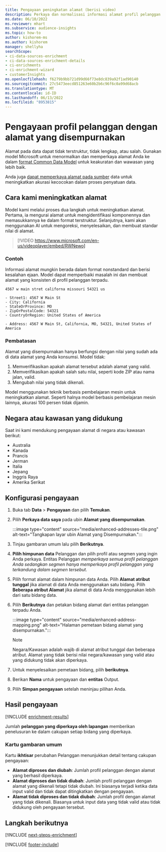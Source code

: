 ```yaml
---
title: Pengayaan peningkatan alamat (berisi video)
description: Perkaya dan normalisasi informasi alamat profil pelanggan dengan model Microsoft.
ms.date: 06/10/2022
ms.reviewer: mhart
ms.subservice: audience-insights
ms.topic: how-to
author: kishorem-ms
ms.author: kishorem
manager: shellyha
searchScope:
- ci-data-sources-enrichment
- ci-data-sources-enrichment-details
- ci-enrichments
- ci-enrichment-wizard
- customerInsights
ms.openlocfilehash: f6279b9bb721d99d66f73e8dc839a92f1ad90140
ms.sourcegitcommit: 27c5473eecd851263e60b2b6c96f6c0a99d68acb
ms.translationtype: MT
ms.contentlocale: id-ID
ms.lasthandoff: 06/13/2022
ms.locfileid: "8953815"
---
```

# <a name="enrichment-of-customer-profiles-with-enhanced-addresses"></a>Pengayaan profil pelanggan dengan alamat yang disempurnakan

Alamat pada data dapat tidak terstruktur, tidak lengkap, atau salah. Gunakan model Microsoft untuk menormalkan dan memperkaya alamat Anda ke dalam [format Common Data Model](/common-data-model/schema/core/applicationcommon/address) untuk keakuratan dan wawasan yang lebih baik.

Anda juga [dapat memperkaya alamat pada sumber](data-sources-enrichment.md) data untuk meningkatkan akurasi kecocokan dalam proses penyatuan data. 

## <a name="how-we-enhance-addresses"></a>Cara kami meningkatkan alamat

Model kami melalui proses dua langkah untuk meningkatkan alamat. Pertama, ia mengurai alamat untuk mengidentifikasi komponennya dan memasukkannya ke dalam format terstruktur. Selanjutnya, kami akan menggunakan AI untuk mengoreksi, menyelesaikan, dan membuat standar nilai di alamat.

> [!VIDEO https://www.microsoft.com/en-us/videoplayer/embed/RWNewo]

### <a name="example"></a>Contoh

Informasi alamat mungkin berada dalam format nonstandard dan berisi kesalahan ejaan. Model dapat memperbaiki masalah ini dan membuat alamat yang konsisten di profil pelanggan terpadu.

```Input
4567 w main stret californa missouri 54321 us
```

```Output
- Street1: 4567 W Main St
- City: California
- StateOrProvince: MO
- ZipOrPostalCode: 54321
- CountryOrRegion: United States of America

- Address: 4567 W Main St, California, MO, 54321, United States of America
```

### <a name="limitations"></a>Pembatasan

Alamat yang disempurnakan hanya berfungsi dengan nilai yang sudah ada di data alamat yang Anda konsumsi. Model tidak:

1. Memverifikasikan apakah alamat tersebut adalah alamat yang valid.
2. Memverifikasikan apakah salah satu nilai, seperti kode ZIP atau nama jalan, valid.
3. Mengubah nilai yang tidak dikenali.

Model menggunakan teknik berbasis pembelajaran mesin untuk meningkatkan alamat. Seperti halnya model berbasis pembelajaran mesin lainnya, akurasi 100 persen tidak dijamin.

## <a name="supported-countries-or-regions"></a>Negara atau kawasan yang didukung

Saat ini kami mendukung pengayaan alamat di negara atau kawasan berikut:

- Australia
- Kanada
- Prancis
- Jerman
- Italia
- Jepang
- Inggris Raya
- Amerika Serikat

## <a name="configure-the-enrichment"></a>Konfigurasi pengayaan

1. Buka tab **Data** > **Pengayaan** dan pilih **Temukan**.

1. Pilih **Perkaya data saya** pada ubin **Alamat yang disempurnakan**.

   :::image type="content" source="media/enhanced-addresses-tile.png" alt-text="Tangkapan layar ubin Alamat yang Disempurnakan.":::

1. Tinjau gambaran umum lalu pilih **Berikutnya**.

1. **Pilih himpunan data** Pelanggan dan pilih profil atau segmen yang ingin Anda perkaya. Entitas Pelanggan *memperkaya semua profil pelanggan Anda sedangkan segmen hanya memperkaya profil pelanggan yang terkandung dalam segmen tersebut*.

1. Pilih format alamat dalam himpunan data Anda. Pilih **Alamat atribut tunggal** jika alamat di data Anda menggunakan satu bidang. Pilih **Beberapa atribut Alamat** jika alamat di data Anda menggunakan lebih dari satu bidang data.

1. Pilih **Berikutnya** dan petakan bidang alamat dari entitas pelanggan terpadu Anda.

    :::image type="content" source="media/enhanced-address-mapping.png" alt-text="Halaman pemetaan bidang alamat yang disempurnakan.":::

   > [!NOTE]
   > Negara/Kawasan adalah wajib di alamat atribut tunggal dan beberapa atribut. Alamat yang tidak berisi nilai negara/kawasan yang valid atau yang didukung tidak akan diperkaya.

1. Untuk menyelesaikan pemetaan bidang, pilih **berikutnya**.

1. Berikan **Nama** untuk pengayaan dan **entitas** Output.

1. Pilih **Simpan pengayaan** setelah meninjau pilihan Anda.

## <a name="enrichment-results"></a>Hasil pengayaan

[!INCLUDE [enrichment-results](includes/enrichment-results.md)]

Jumlah **pelanggan yang diperkaya oleh lapangan** memberikan penelusuran ke dalam cakupan setiap bidang yang diperkaya.

### <a name="overview-card"></a>Kartu gambaran umum

Kartu **ikhtisar** perubahan Pelanggan menunjukkan detail tentang cakupan pengayaan:

- **Alamat diproses dan diubah**: Jumlah profil pelanggan dengan alamat yang berhasil diperkaya.
- **Alamat diproses dan tidak diubah**: Jumlah profil pelanggan dengan alamat yang dikenali tetapi tidak diubah. Ini biasanya terjadi ketika data input valid dan tidak dapat ditingkatkan dengan pengayaan.
- **Alamat tidak diproses dan tidak diubah**: Jumlah profil dengan alamat yang tidak dikenali. Biasanya untuk input data yang tidak valid atau tidak didukung oleh pengayaan tersebut.

## <a name="next-steps"></a>Langkah berikutnya

[!INCLUDE [next-steps-enrichment](includes/next-steps-enrichment.md)]

[!INCLUDE [footer-include](includes/footer-banner.md)]
